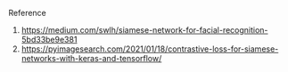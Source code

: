 Reference
1. https://medium.com/swlh/siamese-network-for-facial-recognition-5bd33be9e381
2. https://pyimagesearch.com/2021/01/18/contrastive-loss-for-siamese-networks-with-keras-and-tensorflow/